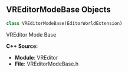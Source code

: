 ## VREditorModeBase Objects

```python
class VREditorModeBase(EditorWorldExtension)
```

VREditor Mode Base

**C++ Source:**

- **Module**: VREditor
- **File**: VREditorModeBase.h

<a id="unreal.VREditorMode"></a>